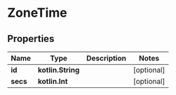 
# ZoneTime

## Properties
Name | Type | Description | Notes
------------ | ------------- | ------------- | -------------
**id** | **kotlin.String** |  |  [optional]
**secs** | **kotlin.Int** |  |  [optional]



